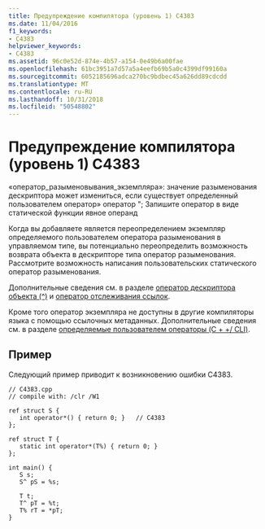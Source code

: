 ```yaml
---
title: Предупреждение компилятора (уровень 1) C4383
ms.date: 11/04/2016
f1_keywords:
- C4383
helpviewer_keywords:
- C4383
ms.assetid: 96c0e52d-874e-4b57-a154-0e49b6a00fae
ms.openlocfilehash: 61bc3951a7d57a5a4eefb69b5a0c4399df99160a
ms.sourcegitcommit: 6052185696adca270bc9bdbec45a626dd89cdcdd
ms.translationtype: MT
ms.contentlocale: ru-RU
ms.lasthandoff: 10/31/2018
ms.locfileid: "50548802"
---
```

# <a name="compiler-warning-level-1-c4383"></a>Предупреждение компилятора (уровень 1) C4383

«оператор_разыменовывания_экземпляра»: значение разыменования дескриптора может измениться, если существует определенный пользователем оператор» оператор "; Запишите оператор в виде статической функции явное операнд

Когда вы добавляете является переопределением экземпляр определяемого пользователем оператора разыменования в управляемом типе, вы потенциально переопределить возможность возврата объекта в дескрипторе типа оператор разыменования. Рассмотрите возможность написания пользовательских статического оператор разыменования.

Дополнительные сведения см. в разделе [оператор дескриптора объекта (^)](../../windows/handle-to-object-operator-hat-cpp-component-extensions.md) и [оператор отслеживания ссылок](../../windows/tracking-reference-operator-cpp-component-extensions.md).

Кроме того оператор экземпляра не доступны в другие компиляторы языка с помощью ссылочных метаданных. Дополнительные сведения см. в разделе [определяемые пользователем операторы (C + +/ CLI)](../../dotnet/user-defined-operators-cpp-cli.md).

## <a name="example"></a>Пример

Следующий пример приводит к возникновению ошибки C4383.

```
// C4383.cpp
// compile with: /clr /W1

ref struct S {
   int operator*() { return 0; }   // C4383
};

ref struct T {
   static int operator*(T%) { return 0; }
};

int main() {
   S s;
   S^ pS = %s;

   T t;
   T^ pT = %t;
   T% rT = *pT;
}
```